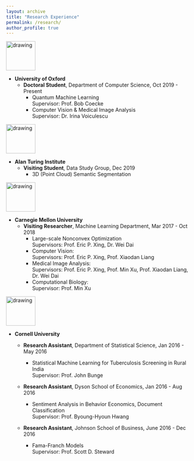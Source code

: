 ```yaml
---
layout: archive
title: "Research Experience"
permalink: /research/
author_profile: true
---
```

<a href="http://www.cs.ox.ac.uk/"><img src="https://leonndong.github.io/images/oxford.jpg" alt="drawing" height="80px"/></a>
* **University of Oxford**  
  + **Doctoral Student**, Department of Computer Science, Oct 2019 - Present  
    - Quantum Machine Learning  
    Supervisor: Prof. Bob Coecke  
    - Computer Vision & Medical Image Analysis  
    Supervisor: Dr. Irina Voiculescu  

<a href="https://www.turing.ac.uk/"><img src="https://leonndong.github.io/images/ati.png" alt="drawing" height="80px"/></a> 
* **Alan Turing Institute**  
  + **Visiting Student**, Data Study Group, Dec 2019  
    - 3D (Point Cloud) Semantic Segmentation  

<a href="https://www.ml.cmu.edu/"><img src="https://leonndong.github.io/images/cmu.png" alt="drawing" height="80px"/></a>  
* **Carnegie Mellon University**  
  + **Visiting Researcher**, Machine Learning Department, Mar 2017 - Oct 2018  
    - Large-scale Nonconvex Optimization  
      Supervisors: Prof. Eric P. Xing, Dr. Wei Dai  
    - Computer Vision:  
      Supervisors: Prof. Eric P. Xing, Prof. Xiaodan Liang  
    - Medical Image Analysis:  
      Supervisors: Prof. Eric P. Xing, Prof. Min Xu, Prof. Xiaodan Liang, Dr. Wei Dai  
    - Computational Biology:  
      Supervisor: Prof. Min Xu

<a href="https://www.cornell.edu/"><img src="https://leonndong.github.io/images/cornell.png" alt="drawing" height="80p"/></a>  
* **Cornell University**  
  + **Research Assistant**, Department of Statistical Science, Jan 2016 - May 2016    
    - Statistical Machine Learning for Tuberculosis Screening in Rural India  
      Supervisor: Prof. John Bunge   

  + **Research Assistant**, Dyson School of Economics, Jan 2016 - Aug 2016  
    - Sentiment Analysis in Behavior Economics, Document Classification  
      Supervisor: Prof. Byoung-Hyoun Hwang  

  + **Research Assistant**, Johnson School of Business, June 2016 - Dec 2016  
    - Fama-Franch Models  
      Supervisor: Prof. Scott D. Steward  
